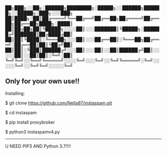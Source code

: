 

██╗███╗░░██╗░██████╗████████╗░█████╗░░██████╗██████╗░░█████╗░███╗░░░███╗
██║████╗░██║██╔════╝╚══██╔══╝██╔══██╗██╔════╝██╔══██╗██╔══██╗████╗░████║
██║██╔██╗██║╚█████╗░░░░██║░░░███████║╚█████╗░██████╔╝███████║██╔████╔██║
██║██║╚████║░╚═══██╗░░░██║░░░██╔══██║░╚═══██╗██╔═══╝░██╔══██║██║╚██╔╝██║
██║██║░╚███║██████╔╝░░░██║░░░██║░░██║██████╔╝██║░░░░░██║░░██║██║░╚═╝░██║
╚═╝╚═╝░░╚══╝╚═════╝░░░░╚═╝░░░╚═╝░░╚═╝╚═════╝░╚═╝░░░░░╚═╝░░╚═╝╚═╝░░░░░╚═╝

Only for your own use!!
---------------------------
Installing:

$ git clone https://github.com/Nella97/instaspam.git

$ cd instaspam

$ pip install proxybroker

$ python3 instaspamv4.py

------------------------------
U NEED PIP3 AND Python 3.7!!!!
